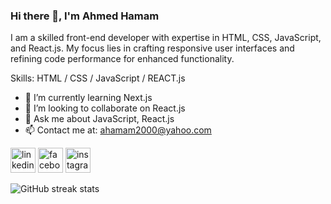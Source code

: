### Hi there 👋, I'm Ahmed Hamam
I am a skilled front-end developer with expertise in HTML, CSS, JavaScript, and React.js. My focus lies in crafting responsive user interfaces and refining code performance for enhanced functionality.

Skills:  HTML / CSS / JavaScript / REACT.js

- 🌱 I’m currently learning Next.js 
- 👯 I’m looking to collaborate on React.js 
- 💬 Ask me about JavaScript, React.js 
- 📫 Contact me at: ahamam2000@yahoo.com 


[<img src='https://cdn.jsdelivr.net/npm/simple-icons@3.0.1/icons/linkedin.svg' alt='linkedin' height='40'>](https://www.linkedin.com/in/ahmed--hamam/)  [<img src='https://cdn.jsdelivr.net/npm/simple-icons@3.0.1/icons/facebook.svg' alt='facebook' height='40'>](https://www.facebook.com/ahamam2000)  [<img src='https://cdn.jsdelivr.net/npm/simple-icons@3.0.1/icons/instagram.svg' alt='instagram' height='40'>](https://www.instagram.com/ahmed__hamam/)  

![GitHub streak stats](https://streak-stats.demolab.com/?user=AhmedHamamm)  
